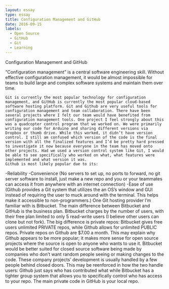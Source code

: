 ```yaml
---
layout: essay
type: essay
title: Configuration Management and GitHub
date: 2016-09-15
labels:
  - Open Source
  - GitHub
  - Git
  - Learning
---
```


Configuration Management and GitHub

“Configuration management” is a central software engineering skill. Without effective configuration management, it would be almost impossible for teams to build large and complex software systems and maintain them over time.
	
	Git is currently the most popular technology for configuration management, and GitHub is currently the most popular cloud-based software hosting platform. Git and Github are very useful tools for configuration management and team collaboration. There have been several projects where I felt our team would have benefited from configuration management tools. One project I feel strongly about this was a quadcopter control program that we worked on. We were primarily writing our code for Arduino and sharing different versions via Dropbox or thumb drive. While this worked, it didn’t have version control. I still am confused which version of the code is the final version with all the finalized features and I’d be pretty hard pressed to investigate it now because everyone in the team has moved onto other projects. Had we used a version control system like Git, I would be able to see specifically who worked on what, what features were implemented and what version it was.
	Github is most likely popular due to its:
-Reliability
-Convenience (No servers to set up, no ports to forward, no git server software to install, just make a new repo and you or your teammates can access it from anywhere with an internet connection)
-Ease of use (Github provides a Git system that utilizes the an OS’s window and GUI instead of requiring the user to muck around with the terminal. This helps make it accessible to non-programmers.)
	One Git hosting provider I’m familiar with is Bitbucket. The main difference between Bitbucket and GitHub is the business plan. Bitbucket charges by the number of users, with their free plan limited to only 5 read-write users (I believe other users can clone but not fork). The big difference is private repos: Bitbucket gives free users unlimited PRIVATE repos, while Github allows for unlimited PUBLIC repos. Private repos on Github are $7.00 a month. This may explain why Github appears to be more popular; it makes more sense for open source projects where the source is open to anyone who wants to use it. Bitbucket would be better suited for closed source software being made by companies who don’t want random people seeing or making changes to the code. These company projects’ development is usually handled by a few people behind closed doors. This may be reenforced in how the two handle users: Github just says who has contributed what while Bitbucket has a tighter group system that allows you to specifically control who has access to your repo. The main private code in GitHub is your local repo.
